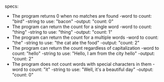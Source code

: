 specs:
* The program returns 0 when no matches are found
    -word to count: "bird"
    -string to use: "bacon"
    -output: "count: 0"
* The program can return the count for a single word
    -word to count: "thing"
    -string to use: "thing"
    -output: "count: 1"
* The program can return the count for a multiple words
    -word to count: "the"
    -string to use: "the cat ate the food"
    -output: "count: 2"
* The program can return the count regardless of capitalization
    -word to count: "hello"
    -string to use: "Hello, I am from the city hello"
    -output: "count: 2"
* The program does not count words with special characters in them
    -word to count: "it"
    -string to use: "Well, it's a beautiful day"
    -output: "count: 0"
